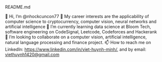 README.md

  👋 Hi, I’m @nhockcuncon77
  👀 My career interests are the applicability of computer science to cryptocurrency, computer vision, neural networks and artificial intelligence
  🌱 I’m currently learning data science at Bloom Tech, software engineering on CodeSignal, Leetcode, Codeforces and Hackerank
  💞️ I’m looking to collaborate on a computer vision, artificial intelligence, natural language processing and finance project.
  📫 How to reach me on LinkedIn: https://www.linkedin.com/in/viet-huynh-minh/, and by email: viethuynh1420@gmail.com
